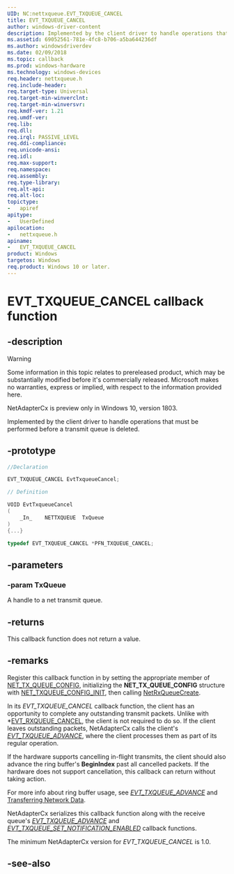 ```yaml
---
UID: NC:nettxqueue.EVT_TXQUEUE_CANCEL
title: EVT_TXQUEUE_CANCEL
author: windows-driver-content
description: Implemented by the client driver to handle operations that must be performed before a transmit queue is deleted.
ms.assetid: 69052561-781e-4fc8-b706-a5ba644236df
ms.author: windowsdriverdev
ms.date: 02/09/2018
ms.topic: callback
ms.prod: windows-hardware
ms.technology: windows-devices
req.header: nettxqueue.h
req.include-header:
req.target-type: Universal
req.target-min-winverclnt:
req.target-min-winversvr:
req.kmdf-ver: 1.21
req.umdf-ver:
req.lib:
req.dll:
req.irql: PASSIVE_LEVEL
req.ddi-compliance:
req.unicode-ansi:
req.idl:
req.max-support:
req.namespace:
req.assembly:
req.type-library: 
req.alt-api:
req.alt-loc:
topictype: 
-	apiref
apitype: 
-	UserDefined
apilocation: 
-	nettxqueue.h
apiname: 
-	EVT_TXQUEUE_CANCEL
product: Windows
targetos: Windows
req.product: Windows 10 or later.
---
```


# EVT_TXQUEUE_CANCEL callback function

## -description

> [!WARNING]
> Some information in this topic relates to prereleased product, which may be substantially modified before it's commercially released. Microsoft makes no warranties, express or implied, with respect to the information provided here.
>
> NetAdapterCx is preview only in Windows 10, version 1803.

Implemented by the client driver to handle operations that must be performed before a transmit queue is deleted.

## -prototype

```c++
//Declaration

EVT_TXQUEUE_CANCEL EvtTxqueueCancel; 

// Definition

VOID EvtTxqueueCancel 
(
	_In_	NETTXQUEUE	TxQueue
)
{...}

typedef EVT_TXQUEUE_CANCEL *PFN_TXQUEUE_CANCEL;
```

## -parameters

### -param TxQueue 
A handle to a net transmit queue.

## -returns

This callback function does not return a value.

## -remarks
Register this callback function in by setting the appropriate member of [NET_TX_QUEUE_CONFIG](ns-nettxqueue-_net_txqueue_config.md), initializing the **NET_TX_QUEUE_CONFIG** structure with [NET_TXQUEUE_CONFIG_INIT](nf-nettxqueue-net_txqueue_config_init.md), then calling [NetRxQueueCreate](nf-nettxqueue-nettxqueuecreate.md).

In its *EVT_TXQUEUE_CANCEL* callback function, the client has an opportunity to complete any outstanding transmit packets. Unlike with *[EVT_RXQUEUE_CANCEL](../netrxqueue/nc-netrxqueue-evt_rxqueue_cancel.md), the client is not required to do so. If the client leaves outstanding packets, NetAdapterCx calls the client's  *[EVT_TXQUEUE_ADVANCE](nc-nettxqueue-evt_txqueue_advance.md)*, where the client processes them as part of its regular operation.

If the hardware supports cancelling in-flight transmits, the client should also advance the ring buffer's **BeginIndex** past all cancelled packets. If the hardware does not support cancellation, this callback can return without taking action.

For more info about ring buffer usage, see *[EVT_TXQUEUE_ADVANCE](nc-nettxqueue-evt_txqueue_advance.md)* and [Transferring Network Data](https://docs.microsoft.com/windows-hardware/drivers/netcx/transferring-network-data).

NetAdapterCx serializes this callback function along with the receive queue's *[EVT_TXQUEUE_ADVANCE](nc-nettxqueue-evt_txqueue_advance.md)* and *[EVT_TXQUEUE_SET_NOTIFICATION_ENABLED](nc-nettxqueue-evt_txqueue_set_notification_enabled.md)* callback functions.

The minimum NetAdapterCx version for *EVT_TXQUEUE_CANCEL* is 1.0.

## -see-also